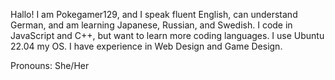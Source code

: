 Hallo! I am Pokegamer129, and I speak fluent English, can understand German, and am learning Japanese, Russian, and Swedish. 
I code in JavaScript and C++, but want to learn more coding languages.
I use Ubuntu 22.04 my OS.
I have experience in Web Design and Game Design. 

Pronouns: She/Her
